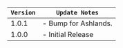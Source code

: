| `Version` | `Update Notes`       |
|-----------|----------------------|
| 1.0.1     | - Bump for Ashlands. |
| 1.0.0     | - Initial Release    |